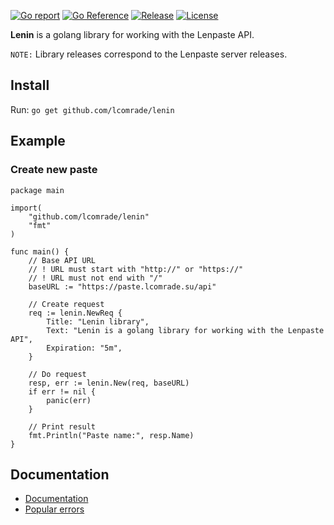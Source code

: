 [![Go report](https://goreportcard.com/badge/github.com/lcomrade/lenin)](https://goreportcard.com/report/github.com/lcomrade/lenin)
[![Go Reference](https://pkg.go.dev/badge/github.com/lcomrade/lenin.svg)](https://pkg.go.dev/github.com/lcomrade/lenin)
[![Release](https://img.shields.io/github/v/release/lcomrade/lenin)](https://github.com/lcomrade/lenin/releases/latest)
[![License](https://img.shields.io/github/license/lcomrade/lenin)](https://github.com/lcomrade/lenin/blob/main/LICENSE)

**Lenin** is a golang library for working with the Lenpaste API.

`NOTE:` Library releases correspond to the Lenpaste server releases.

## Install
Run: `go get github.com/lcomrade/lenin`

## Example
### Create new paste
```
package main

import(
	"github.com/lcomrade/lenin"
	"fmt"
)

func main() {
	// Base API URL
	// ! URL must start with "http://" or "https://"
	// ! URL must not end with "/"
	baseURL := "https://paste.lcomrade.su/api"

	// Create request
	req := lenin.NewReq {
		Title: "Lenin library",
		Text: "Lenin is a golang library for working with the Lenpaste API",
		Expiration: "5m",
	}

	// Do request
	resp, err := lenin.New(req, baseURL)
	if err != nil {
		panic(err)
	}

	// Print result
	fmt.Println("Paste name:", resp.Name)
}
```

## Documentation
- [Documentation](https://pkg.go.dev/github.com/lcomrade/lenin#section-documentation)
- [Popular errors](https://github.com/lcomrade/lenin/blob/main/docs/errors.md)
